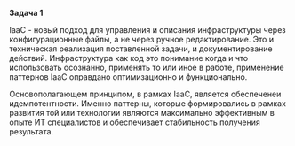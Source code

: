 **Задача 1**  

IaaC - новый подход для управления и описания инфраструктуры через конфигурационные файлы, а не через ручное редактирование. 
Это и техническая реализация поставленной задачи, и документирование действий. 
Инфраструктура как код это понимание когда и что использовать осознанно, применять то или иное в работе, применение паттернов IaaC оправдано оптимизационно и функционально.  

Основополагающем принципом, в рамках IaaC, является обеспеченеи идемпотентности. 
Именно паттерны, которые формировались в рамках развития той или технологии являются максимально эффективным в опыте ИТ специалистов и обеспечивает стабильность получения результата.  


